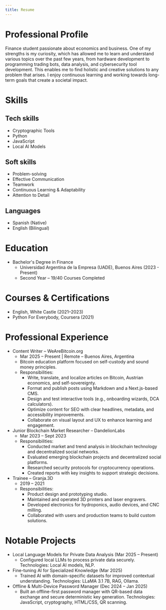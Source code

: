 ```yaml
---
title: Resume
---
```


# Professional Profile
Finance student passionate about economics and business. One of my strengths is my curiosity, which has allowed me to learn and understand various topics over the past few years, from hardware development to programming trading bots, data analysis, and cybersecurity tool development. This enables me to find holistic and creative solutions to any problem that arises. I enjoy continuous learning and working towards long-term goals that create a societal impact.

# Skills
## Tech skills
- Cryptographic Tools
- Python
- JavaScript
- Local AI Models

## Soft skills
- Problem-solving
- Effective Communication
- Teamwork
- Continuous Learning & Adaptability
- Attention to Detail

## Languages
- Spanish (Native)
- English (Bilingual)

# Education
- Bachelor's Degree in Finance
  - Universidad Argentina de la Empresa (UADE), Buenos Aires (2023 - Present)
  - Second Year – 19/40 Courses Completed

# Courses & Certifications
- English, White Castle (2021–2023)
- Python For Everybody, Coursera (2021)

# Professional Experience
- Content Writer – WeAreBitcoin.org
  - Mar 2025 – Present | Remote – Buenos Aires, Argentina
  - Bitcoin education platform focused on self-custody and sound money principles.
  - Responsibilities:
    - Write, translate, and localize articles on Bitcoin, Austrian economics, and self-sovereignty.
    - Format and publish posts using Markdown and a Next.js-based CMS.
    - Design and test interactive tools (e.g., onboarding wizards, DCA calculators).
    - Optimize content for SEO with clear headlines, metadata, and accessibility improvements.
    - Collaborate on visual layout and UX to enhance learning and engagement.
- Junior Blockchain Market Researcher – DandelionLabs
  - Mar 2023 – Sept 2023
  - Responsibilities:
    - Conducted market and trend analysis in blockchain technology and decentralized social networks.
    - Evaluated emerging blockchain projects and decentralized social platforms.
    - Researched security protocols for cryptocurrency operations.
    - Created reports with key insights to support strategic decisions.
- Trainee – Granja.3D
  - 2019 – 2021
  - Responsibilities:
    - Product design and prototyping studio.
    - Maintained and operated 3D printers and laser engravers.
    - Developed electronics for hydroponics, audio devices, and CNC milling.
    - Collaborated with users and production teams to build custom solutions.

# Notable Projects
- Local Language Models for Private Data Analysis (Mar 2025 – Present)
  - Configured local LLMs to process private data securely. Technologies: Local AI models, NLP.
- Fine-tuning AI for Specialized Knowledge (Mar 2025)
  - Trained AI with domain-specific datasets for improved contextual understanding. Technologies: LLaMA 3.1 7B, RAG, Ollama.
- Offline & Multi-Device Password Manager (Dec 2024 – Jan 2025)
  - Built an offline-first password manager with QR-based data exchange and secure deterministic key generation. Technologies: JavaScript, cryptography, HTML/CSS, QR scanning.
